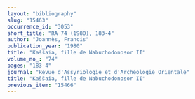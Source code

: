 ```yaml
---
layout: "bibliography"
slug: "15463"
occurrence_id: "3053"
short_title: "RA 74 (1980), 183-4"
author: "Joannès, Francis"
publication_year: "1980"
title: "Kaššaia, fille de Nabuchodonosor II"
volume_no_: "74"
pages: "183-4"
journal: "Revue d'Assyriologie et d'Archéologie Orientale"
title: "Kaššaia, fille de Nabuchodonosor II"
previous_item: "15466"
---
```

